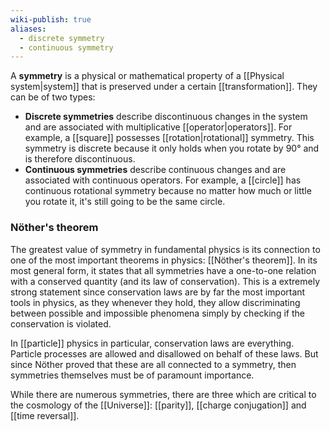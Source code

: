 ```yaml
---
wiki-publish: true
aliases:
  - discrete symmetry
  - continuous symmetry
---
```

A **symmetry** is a physical or mathematical property of a [[Physical system|system]] that is preserved under a certain [[transformation]]. They can be of two types:
- **Discrete symmetries** describe discontinuous changes in the system and are associated with multiplicative [[operator|operators]]. For example, a [[square]] possesses [[rotation|rotational]] symmetry. This symmetry is discrete because it only holds when you rotate by 90° and is therefore discontinuous.
- **Continuous symmetries** describe continuous changes and are associated with continuous operators. For example, a [[circle]] has continuous rotational symmetry because no matter how much or little you rotate it, it's still going to be the same circle.
### Nöther's theorem
The greatest value of symmetry in fundamental physics is its connection to one of the most important theorems in physics: [[Nöther's theorem]]. In its most general form, it states that all symmetries have a one-to-one relation with a conserved quantity (and its law of conservation). This is a extremely strong statement since conservation laws are by far the most important tools in physics, as they whenever they hold, they allow discriminating between possible and impossible phenomena simply by checking if the conservation is violated. 

In [[particle]] physics in particular, conservation laws are everything. Particle processes are allowed and disallowed on behalf of these laws. But since Nöther proved that these are all connected to a symmetry, then symmetries themselves must be of paramount importance.

While there are numerous symmetries, there are three which are critical to the cosmology of the [[Universe]]: [[parity]], [[charge conjugation]] and [[time reversal]].